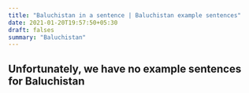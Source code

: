 ```yaml
---
title: "Baluchistan in a sentence | Baluchistan example sentences"
date: 2021-01-20T19:57:50+05:30
draft: falses
summary: "Baluchistan"
---
```

## Unfortunately, we have no example sentences for Baluchistan                 

